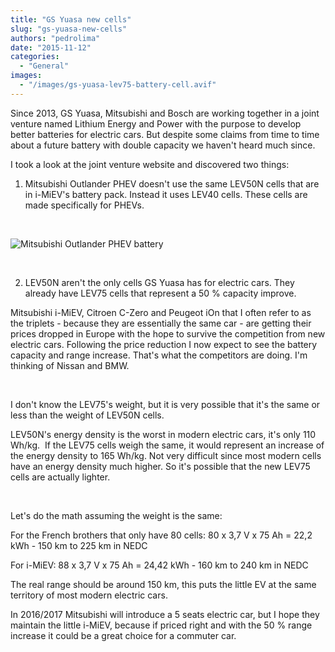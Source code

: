 ```yaml
---
title: "GS Yuasa new cells"
slug: "gs-yuasa-new-cells"
authors: "pedrolima"
date: "2015-11-12"
categories:
  - "General"
images:
  - "/images/gs-yuasa-lev75-battery-cell.avif"
---
```


Since 2013, GS Yuasa, Mitsubishi and Bosch are working together in a joint venture named Lithium Energy and Power with the purpose to develop better batteries for electric cars. But despite some claims from time to time about a future battery with double capacity we haven't heard much since.

I took a look at the joint venture website and discovered two things:

1. Mitsubishi Outlander PHEV doesn't use the same LEV50N cells that are in i-MiEV's battery pack. Instead it uses LEV40 cells. These cells are made specifically for PHEVs.

 

![Mitsubishi Outlander PHEV battery](images/mitsubishi-outlander-phev-battery.avif)

 

2. LEV50N aren't the only cells GS Yuasa has for electric cars. They already have LEV75 cells that represent a 50 % capacity improve.

Mitsubishi i-MiEV, Citroen C-Zero and Peugeot iOn that I often refer to as the triplets - because they are essentially the same car - are getting their prices dropped in Europe with the hope to survive the competition from new electric cars. Following the price reduction I now expect to see the battery capacity and range increase. That's what the competitors are doing. I'm thinking of Nissan and BMW.

 

I don't know the LEV75's weight, but it is very possible that it's the same or less than the weight of LEV50N cells.

LEV50N's energy density is the worst in modern electric cars, it's only 110 Wh/kg.  If the LEV75 cells weigh the same, it would represent an increase of the energy density to 165 Wh/kg. Not very difficult since most modern cells have an energy density much higher. So it's possible that the new LEV75 cells are actually lighter.

 

Let's do the math assuming the weight is the same:

For the French brothers that only have 80 cells: 80 x 3,7 V x 75 Ah = 22,2 kWh - 150 km to 225 km in NEDC

For i-MiEV: 88 x 3,7 V x 75 Ah = 24,42 kWh - 160 km to 240 km in NEDC

The real range should be around 150 km, this puts the little EV at the same territory of most modern electric cars.

In 2016/2017 Mitsubishi will introduce a 5 seats electric car, but I hope they maintain the little i-MiEV, because if priced right and with the 50 % range increase it could be a great choice for a commuter car.

